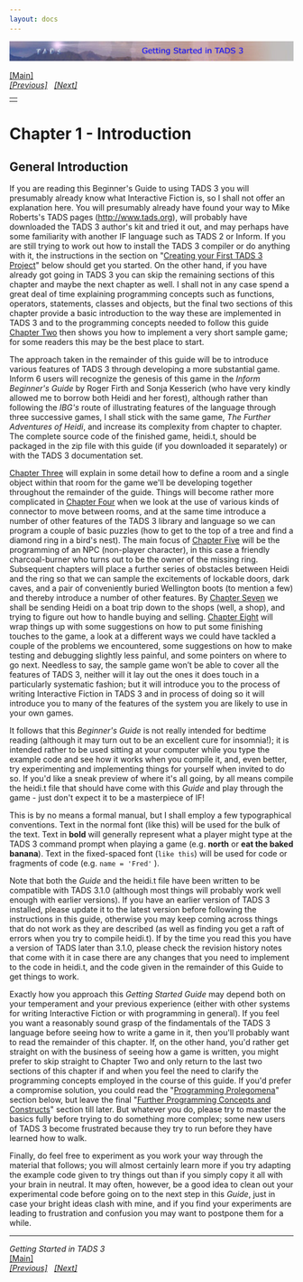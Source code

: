 ```yaml
---
layout: docs
---
```

<div class="topbar">

[<img src="topbar.jpg" data-border="0" />](index.html)

</div>



[\[Main\]](index.html)  
*[\[Previous\]](newchapterwithtext.html)
  [\[Next\]](creatingyourfirsttads3project.html)*

|     |
|:----|
|     |

  

# Chapter 1 - Introduction

## General Introduction

If you are reading this Beginner's Guide to using TADS 3 you will
presumably already know what Interactive Fiction is, so I shall not
offer an explanation here. You will presumably already have found your
way to Mike Roberts's TADS pages
(<a href="%20http://www.tads.org" target="_top">http://www.tads.org</a>),
will probably have downloaded the TADS 3 author's kit and tried it out,
and may perhaps have some familiarity with another IF language such as
TADS 2 or Inform. If you are still trying to work out how to install the
TADS 3 compiler or do anything with it, the instructions in the section
on "[Creating your First TADS 3
Project](creatingyourfirsttads3project.html)" below should get you
started. On the other hand, if you have already got going in TADS 3 you
can skip the remaining sections of this chapter and maybe the next
chapter as well. I shall not in any case spend a great deal of time
explaining programming concepts such as functions, operators,
statements, classes and objects, but the final two sections of this
chapter provide a basic introduction to the way these are implemented in
TADS 3 and to the programming concepts needed to follow this guide
[Chapter Two](chapter2.html) then shows you how to implement a very short
sample game; for some readers this may be the best place to start.

The approach taken in the remainder of this guide will be to introduce
various features of TADS 3 through developing a more substantial game.
Inform 6 users will recognize the genesis of this game in the *Inform
Beginner's Guide* by Roger Firth and Sonja Kesserich (who have very
kindly allowed me to borrow both Heidi and her forest), although rather
than following the *IBG's* route of illustrating features of the
language through three successive games, I shall stick with the same
game, *The Further Adventures of Heidi*, and increase its complexity
from chapter to chapter. The complete source code of the finished game,
heidi.t, should be packaged in the zip file with this guide (if you
downloaded it separately) or with the TADS 3 documentation set.

[Chapter Three](startinganewgame.html) will explain in some detail how to
define a room and a single object within that room for the game we'll be
developing together throughout the remainder of the guide. Things will
become rather more complicated in [Chapter Four](basictravel.html) when
we look at the use of various kinds of connector to move between rooms,
and at the same time introduce a number of other features of the TADS 3
library and language so we can program a couple of basic puzzles (how to
get to the top of a tree and find a diamond ring in a bird's nest). The
main focus of [Chapter Five](settingthescene.html) will be the
programming of an NPC (non-player character), in this case a friendly
charcoal-burner who turns out to be the owner of the missing ring.
Subsequent chapters will place a further series of obstacles between
Heidi and the ring so that we can sample the excitements of lockable
doors, dark caves, and a pair of conveniently buried Wellington boots
(to mention a few) and thereby introduce a number of other features. By
[Chapter Seven](lettherebelight.html) we shall be sending Heidi on a boat
trip down to the shops (well, a shop), and trying to figure out how to
handle buying and selling. [Chapter Eight](fillinginsomegaps.html) will
wrap things up with some suggestions on how to put some finishing
touches to the game, a look at a different ways we could have tackled a
couple of the problems we encountered, some suggestions on how to make
testing and debugging slightly less painful, and some pointers on where
to go next. Needless to say, the sample game won’t be able to cover all
the features of TADS 3, neither will it lay out the ones it does touch
in a particularly systematic fashion; but it will introduce you to the
process of writing Interactive Fiction in TADS 3 and in process of doing
so it will introduce you to many of the features of the system you are
likely to use in your own games.

It follows that this *Beginner's Guide* is not really intended for
bedtime reading (although it may turn out to be an excellent cure for
insomnia!); it is intended rather to be used sitting at your computer
while you type the example code and see how it works when you compile
it, and, even better, try experimenting and implementing things for
yourself when invited to do so. If you'd like a sneak preview of where
it's all going, by all means compile the heidi.t file that should have
come with this *Guide* and play through the game - just don't expect it
to be a masterpiece of IF!

This is by no means a formal manual, but I shall employ a few
typographical conventions. Text in the normal font (like this) will be
used for the bulk of the text. Text in **bold** will generally represent
what a player might type at the TADS 3 command prompt when playing a
game (e.g. **north** or **eat the baked banana**). Text in the
fixed-spaced font (`like this`) will be used for code or fragments of
code (e.g. `name = 'Fred'` ).

Note that both the *Guide* and the heidi.t file have been written to be
compatible with TADS 3.1.0 (although most things will probably work well
enough with earlier versions). If you have an earlier version of TADS 3
installed, please update it to the latest version before following the
instructions in this guide, otherwise you may keep coming across things
that do not work as they are described (as well as finding you get a
raft of errors when you try to compile heidi.t). If by the time you read
this you have a version of TADS later than 3.1.0, please check the
revision history notes that come with it in case there are any changes
that you need to implement to the code in heidi.t, and the code given in
the remainder of this Guide to get things to work.

Exactly how you approach this *Getting Started Guide* may depend both on
your temperament and your previous experience (either with other systems
for writing Interactive Fiction or with programming in general). If you
feel you want a reasonably sound grasp of the findamentals of the TADS 3
language before seeing how to write a game in it, then you'll probably
want to read the remainder of this chapter. If, on the other hand, you'd
rather get straight on with the business of seeing how a game is
written, you might prefer to skip straight to Chapter Two and only
return to the last two sections of this chapter if and when you feel the
need to clarify the programming concepts employed in the course of this
guide. If you'd prefer a compromise solution, you could read the
"[Programming Prolegomena](programmingprolegomena.html)" section below,
but leave the final "[Further Programming Concepts and
Constructs](furtherprogramming.html)" section till later. But whatever
you do, please try to master the basics fully before trying to do
something more complex; some new users of TADS 3 become frustrated
because they try to run before they have learned how to walk.

Finally, do feel free to experiment as you work your way through the
material that follows; you will almost certainly learn more if you try
adapting the example code given to try things out than if you simply
copy it all with your brain in neutral. It may often, however, be a good
idea to clean out your experimental code before going on to the next
step in this *Guide*, just in case your bright ideas clash with mine,
and if you find your experiments are leading to frustration and
confusion you may want to postpone them for a while.

------------------------------------------------------------------------

*Getting Started in TADS 3*  
[\[Main\]](index.html)  
*[\[Previous\]](newchapterwithtext.html)
  [\[Next\]](creatingyourfirsttads3project.html)*


